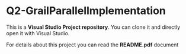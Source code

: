# Q2-GrailParallelImplementation

This is a **Visual Studio Project repository**.
You can clone it and directly open it with Visual Studio.

For details about this project you can read the **README.pdf** document